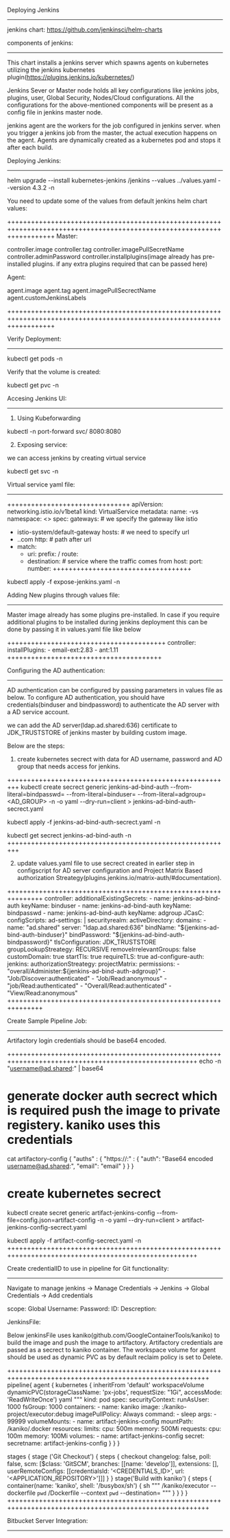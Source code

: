 Deploying Jenkins
******************

jenkins chart: https://github.com/jenkinsci/helm-charts


components of jenkins:
***********************

This chart installs a jenkins server which spawns agents on kubernetes utilizing the jenkins kubernetes plugin(https://plugins.jenkins.io/kubernetes/)

Jenkins Sever or Master node holds all key configurations like jenkins jobs, plugins, user, Global Security, Nodes/Cloud configurations. All the configurations for the above-mentioned components will be present as a config file in jenkins master node.

jenkins agent are the workers for the job configured in jenkins server. when you trigger a jenkins job from the master, the actual execution happens on the agent. Agents are dynamically created as a kubernetes pod and stops it after each build.

Deploying Jenkins:
******************

helm upgrade --install kubernetes-jenkins <helm-repo>/jenkins --values ../values.yaml --version 4.3.2 -n <namespace> 

You need to update some of the values from default jenkins helm chart values:

++++++++++++++++++++++++++++++++++++++++++++++++++++++++++++++++++++++++++++++++++++++++++++++++++++++++++++++++++++++++
Master:

controller.image
controller.tag
controller.imagePullSecretName
controller.adminPassword
controller.installplugins(image already has pre-installed plugins. if any extra plugins required that can be passed here)

Agent:

agent.image
agent.tag
agent.imagePullSecrectName
agent.customJenkinsLabels

++++++++++++++++++++++++++++++++++++++++++++++++++++++++++++++++++++++++++++++++++++++++++++++++++++++++++++++++++++++++

Verify Deployment:
********************

kubectl get pods -n <namespace>

Verify that the volume is created:

kubectl get pvc -n <namespace>


Accesing Jenkins UI:
***********************

1. Using Kubeforwarding 

kubectl -n <namespace> port-forward svc/<servicename> 8080:8080

2. Exposing service:

we can access jenkins by creating virtual service

kubectl get svc -n <namespace>

Virtual service yaml file:
****************************

+++++++++++++++++++++++++++++++
apiVersion: networking.istio.io/v1beta1
kind: VirtualService
metadata:
  name: <name>-vs
  namespace: <>
spec:
  gateways:                         # we specify the gateway like istio
  - istio-system/default-gateway
  hosts:                            # we need to specify url
  - <name>.<something>.com
  http:                             # path after url
  - match:
    - uri:
        prefix: /
    route:
    - destination:                  # service where the traffic comes from
        host: <service name>
        port:
          number: <service port>
+++++++++++++++++++++++++++++++++++

kubectl apply -f expose-jenkins.yaml -n <namespace>

Adding New plugins through values file:
*******************************************
Master image already has some plugins pre-installed. In case if you require additional plugins to be installed during jenkins deployment this can be done by passing it in values.yaml file like below

++++++++++++++++++++++++++++++++++++++++
controller:
  installPlugins:
    - email-ext:2.83
    - ant:1.11
+++++++++++++++++++++++++++++++++++++++

Configuring the AD authentication:
***************************************
AD authentication can be configured by passing parameters in values file as below. To configure AD authentication, you should have credentials(binduser and bindpassword) to authenticate the AD server with a AD service account.

we can add the AD server(ldap.ad.shared:636) certificate to JDK_TRUSTSTORE of jenkins master by building custom image.

Below are the steps:

1. create kubernetes secrect with data for AD username, password and AD group that needs access for jenkins.

+++++++++++++++++++++++++++++++++++++++++++++++++++++++++
kubectl create secrect generic jenkins-ad-bind-auth --from-literal=bindpasswd=<password> --from-literal=binduser=<User Name> --from-literal=adgroup=<AD_GROUP> -n <namespace> -o yaml --dry-run=client > jenkins-ad-bind-auth-secrect.yaml

kubectl apply -f jenkins-ad-bind-auth-secrect.yaml -n <namespace>

kubectl get secrect jenkins-ad-bind-auth -n <namespace>
+++++++++++++++++++++++++++++++++++++++++++++++++++++++++

2. update values.yaml file to use secrect created in earlier step in configscript for AD server configuration and Project Matrix Based authorization Streategy(plugins.jenkins.io/matrix-auth/#documentation).

+++++++++++++++++++++++++++++++++++++++++++++++++++++++++++++++
controller:
  additionalExistingSecrets:
      - name: jenkins-ad-bind-auth
        keyName: binduser
      - name: jenkins-ad-bind-auth
        keyName: bindpasswd
      - name: jenkins-ad-bind-auth
        keyName: adgroup
  JCasC:
      configScripts:
        ad-settings: |
          securityrealm:
          activeDirectory:
          domains:
          - name: "ad.shared"
            server: "ldap.ad.shared:636"
            bindName: "${jenkins-ad-bind-auth-binduser}"
            bindPassword: "${jenkins-ad-bind-auth-bindpassword}"
            tlsConfiguration: JDK_TRUSTSTORE
          groupLookupStreategy: RECURSIVE
          removeIrrelevantGroups: false
          customDomain: true
          startTls: true
          requireTLS: true
      ad-configure-auth:
        jenkins:
          authorizationStreategy:
            projectMatrix:
              permissions:
                - "overall/Administer:${jenkins-ad-bind-auth-adgroup}"
                - "Job/Discover:authenticated"
                - "Job/Read:anonymous"
                - "job/Read:authenticated"
                - "Overall/Read:authenticated"
                - "View/Read:anonymous"
+++++++++++++++++++++++++++++++++++++++++++++++++++++++++++++++

Create Sample Pipeline Job:
****************************

Artifactory login credentials should be base64 encoded.

++++++++++++++++++++++++++++++++++++++++++++++++++++++++++++++++++++++++++++++++++++++++++++++++++++++
echo -n "<username@ad.shared>:<password>" | base64

# generate docker auth secrect which is required push the image to private registery. kaniko uses this credentials

cat artifactory-config
{
    "auths" : {
        "https://<artifactory url>:<port>" : {
            "auth": "Base64 encoded <username@ad.shared>:<password>",
            "email": "email"
        }
    }
}

# create kubernetes secrect

kubectl create secret generic artifact-jenkins-config --from-file=config.json=artifact-config -n <namespace> -o yaml --dry-run=client > artifact-jenkins-config-secrect.yaml

kubectl apply -f artifact-config-secrect.yaml -n <namespace>
++++++++++++++++++++++++++++++++++++++++++++++++++++++++++++++++++++++++++++++++++++++++++++++++++++++

Create credentialID to use in pipeline for Git functionality:
*************************************************************

Navigate to manage jenkins -> Manage Credentials -> Jenkins -> Global Credentials -> Add credentials

scope: Global
Username: 
Password:
ID:
Descreption:

JenkinsFile:

Below jenkinsFile uses kaniko(github.com/GoogleContainerTools/kaniko) to build the image and push the image to artifactory. Artifactory credentials are passed as a secrect to kaniko container.
The workspace volume for agent should be used as dynamic PVC as by default reclaim policy is set to Delete.

+++++++++++++++++++++++++++++++++++++++++++++++++++++++++++++++++++++++++++++++++++++++++++++++++++++++++
pipeline{
    agent {
        kubernetes {
            inheritFrom 'default'
            workspaceVolume dynamicPVC(storageClassName: 'px-jobs', requestSize: "1Gi", accessMode: 'ReadWriteOnce')
            yaml """
              kind: pod
              spec:
                securityContext:
                  runAsUser: 1000
                  fsGroup: 1000
              containers:
              - name: kaniko
                image: <artifactory>:<port>/kaniko-project/executor:debug
                imagePullPolicy: Always
                command:
                - sleep
                args:
                - 99999
                volumeMounts:
                  - name: artifact-jenkins-config
                    mountPath: /kaniko/.docker
                resources:
                  limits:
                    cpu: 500m
                    memory: 500Mi
                  requests:
                    cpu: 100m
                    memory: 100Mi
              volumes:
                - name: artifact-jenkins-config
                  secret:
                    secretname: artifact-jenkins-config
        }
    }
}

stages {
    stage ('Git Checkout') {
        steps {
            checkout changelog: false, poll: false,
            scm: [$class: 'GitSCM',
            branches: [[name: 'develop']],
            extensions: [],
            userRemoteConfigs: [[credentialsId: '<CREDENTIALS_ID>', url: '<APPLICATION_REPOSITORY>']]]
        }
    }
    stage('Build with kaniko') {
        steps {
            container(name: 'kaniko', shell: '/busybox/sh') {
                sh """
                     /kaniko/executor  --dockerfile `pwd` /Dockerfile --context `pwd` --destination=<ARTIFACTORY LOCATION>
                 """
            }
        }
    }
}
+++++++++++++++++++++++++++++++++++++++++++++++++++++++++++++++++++++++++++++++++++++++++++++++++++++++++

Bitbucket Server Integration:
*************************************************************
